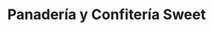 ---
title: "Panadería y Confitería Sweet"
url: /eldorado/panaderia-y-confiteria-sweet/
shop: panadería
---